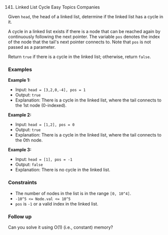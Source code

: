 141. Linked List Cycle
Easy
Topics
Companies

Given `head`, the head of a linked list, determine if the linked list has a cycle in it.

A cycle in a linked list exists if there is a node that can be reached again by continuously following the next pointer. The variable `pos` denotes the index of the node that the tail's next pointer connects to. Note that `pos` is not passed as a parameter.

Return `true` if there is a cycle in the linked list; otherwise, return `false`.

### Examples

**Example 1:**
- Input: `head = [3,2,0,-4], pos = 1`
- Output: `true`
- Explanation: There is a cycle in the linked list, where the tail connects to the 1st node (0-indexed).

**Example 2:**
- Input: `head = [1,2], pos = 0`
- Output: `true`
- Explanation: There is a cycle in the linked list, where the tail connects to the 0th node.

**Example 3:**
- Input: `head = [1], pos = -1`
- Output: `false`
- Explanation: There is no cycle in the linked list.

### Constraints
- The number of nodes in the list is in the range `[0, 10^4]`.
- `-10^5 <= Node.val <= 10^5`
- `pos` is `-1` or a valid index in the linked list.

### Follow up
Can you solve it using O(1) (i.e., constant) memory?
